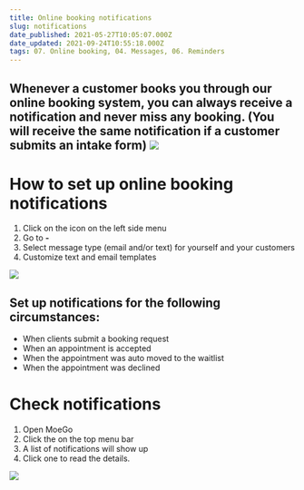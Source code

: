 ```yaml
---
title: Online booking notifications
slug: notifications
date_published: 2021-05-27T10:05:07.000Z
date_updated: 2021-09-24T10:55:18.000Z
tags: 07. Online booking, 04. Messages, 06. Reminders
---
```


Whenever a customer books you through our online booking system, you can always receive a notification and never miss any booking. (You will receive the same notification if a customer submits an intake form)
![](__GHOST_URL__/content/images/2021/09/CleanShot-2021-09-15-at-21.31.22.png)
---

# How to set up online booking notifications

1. Click on the **<Online booking>** icon on the left side menu
2. Go to **<Setting> - <Notification>**
3. Select message type (email and/or text) for yourself and your customers
4. Customize text and email templates

![](__GHOST_URL__/content/images/2021/06/OB-notifications.png)
## Set up notifications for the following circumstances:

- When clients submit a booking request
- When an appointment is accepted
- When the appointment was auto moved to the waitlist
- When the appointment was declined

# Check notifications

1. Open MoeGo
2. Click the **<bell icon>** on the top menu bar
3. A list of notifications will show up
4. Click one to read the details.

![](__GHOST_URL__/content/images/2021/09/_39.gif)

